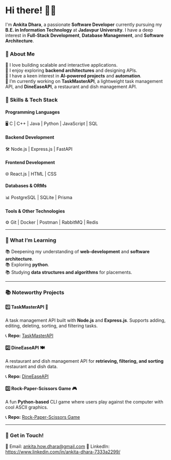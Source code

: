 # Hi there! 👋🏼  
I'm **Ankita Dhara**, a passionate **Software Developer** currently pursuing my **B.E. in Information Technology** at **Jadavpur University**. I have a deep interest in **Full-Stack Development**, **Database Management**, and **Software Architecture**.  

### 🚀 About Me  
🔹 I love building scalable and interactive applications.  
🔹 I enjoy exploring **backend architectures** and designing APIs.  
🔹 I have a keen interest in **AI-powered projects** and **automation**.  
🔹 I’m currently working on **TaskMasterAPI**, a lightweight task management API, and **DineEaseAPI**, a restaurant and dish management API.  

### 🎯 Skills & Tech Stack  
#### **Programming Languages**  
🖥️ C | C++ | Java | Python | JavaScript | SQL  

#### **Backend Development**  
🛠️ Node.js | Express.js | FastAPI  

#### **Frontend Development**  
🌐 React.js | HTML | CSS  

#### **Databases & ORMs**  
📊 PostgreSQL | SQLite | Prisma  

#### **Tools & Other Technologies**  
⚙️ Git | Docker | Postman | RabbitMQ | Redis  

---

### 🌱 What I’m Learning  
📚 Deepening my understanding of **web-development** and **software architecture**.  
📚 Exploring **python**.  
📚 Studying **data structures and algorithms** for placements.  

---

### 📚 Noteworthy Projects  
#### **1️⃣ TaskMasterAPI 🚀**  
A task management API built with **Node.js** and **Express.js**. Supports adding, editing, deleting, sorting, and filtering tasks.  

📞 **Repo:** [TaskMasterAPI](https://github.com/ankitadhara28/TaskMasterAPI)  

#### **2️⃣ DineEaseAPI 🍽️**  
A restaurant and dish management API for **retrieving, filtering, and sorting** restaurant and dish data.  

📞 **Repo:** [DineEaseAPI](https://github.com/ankitadhara28/DineEaseAPI)  

#### **3️⃣ Rock-Paper-Scissors Game 🎮**  
A fun **Python-based** CLI game where users play against the computer with cool ASCII graphics.  

📞 **Repo:** [Rock-Paper-Scissors Game](https://github.com/ankitadhara28/rock-paper-scissors-game)  

---

### 💌 Get in Touch!  
📧 Email: ankita.how.dhara@gmail.com
🌟 LinkedIn: https://www.linkedin.com/in/ankita-dhara-7333a2299/ 

